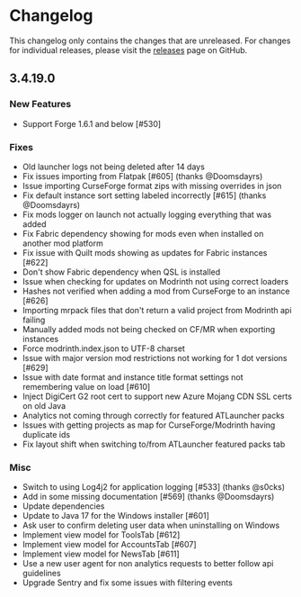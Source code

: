 # Changelog

This changelog only contains the changes that are unreleased. For changes for individual releases, please visit the
[releases](https://github.com/ATLauncher/ATLauncher/releases) page on GitHub.

## 3.4.19.0

### New Features
- Support Forge 1.6.1 and below [#530]

### Fixes
- Old launcher logs not being deleted after 14 days
- Fix issues importing from Flatpak [#605] (thanks @Doomsdayrs)
- Issue importing CurseForge format zips with missing overrides in json
- Fix default instance sort setting labeled incorrectly [#615] (thanks @Doomsdayrs)
- Fix mods logger on launch not actually logging everything that was added
- Fix Fabric dependency showing for mods even when installed on another mod platform
- Fix issue with Quilt mods showing as updates for Fabric instances [#622]
- Don't show Fabric dependency when QSL is installed
- Issue when checking for updates on Modrinth not using correct loaders
- Hashes not verified when adding a mod from CurseForge to an instance [#626]
- Importing mrpack files that don't return a valid project from Modrinth api failing
- Manually added mods not being checked on CF/MR when exporting instances
- Force modrinth.index.json to UTF-8 charset
- Issue with major version mod restrictions not working for 1 dot versions [#629]
- Issue with date format and instance title format settings not remembering value on load [#610]
- Inject DigiCert G2 root cert to support new Azure Mojang CDN SSL certs on old Java
- Analytics not coming through correctly for featured ATLauncher packs
- Issues with getting projects as map for CurseForge/Modrinth having duplicate ids
- Fix layout shift when switching to/from ATLauncher featured packs tab

### Misc
- Switch to using Log4j2 for application logging [#533] (thanks @s0cks)
- Add in some missing documentation [#569] (thanks @Doomsdayrs)
- Update dependencies
- Update to Java 17 for the Windows installer [#601]
- Ask user to confirm deleting user data when uninstalling on Windows
- Implement view model for ToolsTab [#612]
- Implement view model for AccountsTab [#607]
- Implement view model for NewsTab [#611]
- Use a new user agent for non analytics requests to better follow api guidelines
- Upgrade Sentry and fix some issues with filtering events
